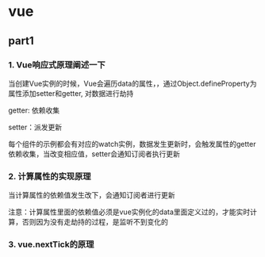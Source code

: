 # vue

## part1

### 1. Vue响应式原理阐述一下

当创建Vue实例的时候，Vue会遍历data的属性，，通过Object.defineProperty为属性添加setter和getter, 对数据进行劫持

getter: 依赖收集

setter：派发更新

每个组件的示例都会有对应的watch实例，数据发生更新时，会触发属性的getter依赖收集，当改变相应值，setter会通知订阅者执行更新

### 2. 计算属性的实现原理

当计算属性的依赖值发生改下，会通知订阅者进行更新

注意：计算属性里面的依赖值必须是vue实例化的data里面定义过的，才能实时计算，否则因为没有走劫持的过程，是监听不到变化的

### 3. vue.nextTick的原理